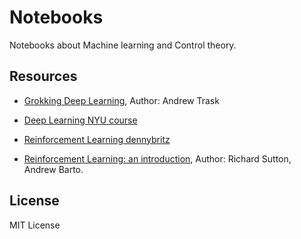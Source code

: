 # Notebooks

 Notebooks about Machine learning and Control theory.

## Resources

* [Grokking Deep Learning](https://www.manning.com/books/grokking-deep-learning), Author: Andrew Trask
* [Deep Learning NYU course](https://github.com/Atcold/NYU-DLSP21)

* [Reinforcement Learning dennybritz](https://github.com/dennybritz/reinforcement-learning)

* [Reinforcement Learning: an introduction](https://inst.eecs.berkeley.edu/~cs188/sp20/assets/files/SuttonBartoIPRLBook2ndEd.pdf), Author: Richard Sutton, Andrew Barto.

## License

MIT License
